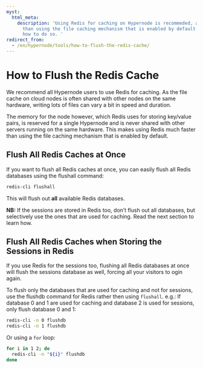 ```yaml
---
myst:
  html_meta:
    description: 'Using Redis for caching on Hypernode is recommeded, as it is faster
      than using the file caching mechanism that is enabled by default. Read here
      how to do so. '
redirect_from:
  - /en/hypernode/tools/how-to-flush-the-redis-cache/
---
```


<!-- source: https://support.hypernode.com/en/hypernode/tools/how-to-flush-the-redis-cache/ -->

# How to Flush the Redis Cache

We recommend all Hypernode users to use Redis for caching.
As the file cache on cloud nodes is often shared with other nodes on the same hardware, writing lots of files can vary a bit in speed and duration.

The memory for the node however, which Redis uses for storing key/value pairs, is reserved for a single Hypernode and is never shared with other servers running on the same hardware. This makes using Redis much faster than using the file caching mechanism that is enabled by default.

## Flush All Redis Caches at Once

If you want to flush all Redis caches at once, you can easily flush all Redis databases using the flushall command:

```bash
redis-cli flushall
```

This will flush out **all** available Redis databases.

**NB:** If the sessions are stored in Redis too, don’t flush out all databases, but selectively use the ones that are used for caching. Read the next section to learn how.

## Flush All Redis Caches when Storing the Sessions in Redis

If you use Redis for the sessions too, flushing all Redis databases at once will flush the sessions database as well, forcing all your visitors to ogin again.

To flush only the databases that are used for caching and not for sessions, use the flushdb command for Redis rather then using `flushall`.
e.g.: If database 0 and 1 are used for caching and database 2 is used for sessions, only flush database 0 and 1:

```bash
redis-cli -n 0 flushdb
redis-cli -n 1 flushdb
```

Or using a `for` loop:

```bash
for i in 1 2; do
  redis-cli -n "${i}" flushdb
done
```
